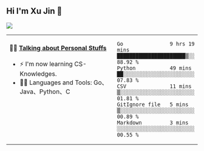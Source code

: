 
## Hi I'm Xu Jin 👋
![](https://komarev.com/ghpvc/?username=jiayouxujin&color=brightgreen&label=PROFILE+VIEWS)



<table align="center">
<tr>
<td valign="top" width="60%">

#### 🏋️‍♀️ <a href="https://github.com/jiayouxujin" target="_blank">Talking about Personal Stuffs</a>
<!-- recent_releases starts -->

- ⚡  I'm now learning CS-Knowledges.  
- 🏊‍♂️ Languages and Tools: Go、Java、Python、C
<!-- recent_releases ends -->
</td>
<td>
 
<!--START_SECTION:waka-->

```text
Go               9 hrs 19 mins   ██████████████████████▒░░   88.92 %
Python           49 mins         ██░░░░░░░░░░░░░░░░░░░░░░░   07.83 %
CSV              11 mins         ▒░░░░░░░░░░░░░░░░░░░░░░░░   01.81 %
GitIgnore file   5 mins          ▒░░░░░░░░░░░░░░░░░░░░░░░░   00.89 %
Markdown         3 mins          ░░░░░░░░░░░░░░░░░░░░░░░░░   00.55 %
```

<!--END_SECTION:waka-->
 
</td>
</tr>
</table>






